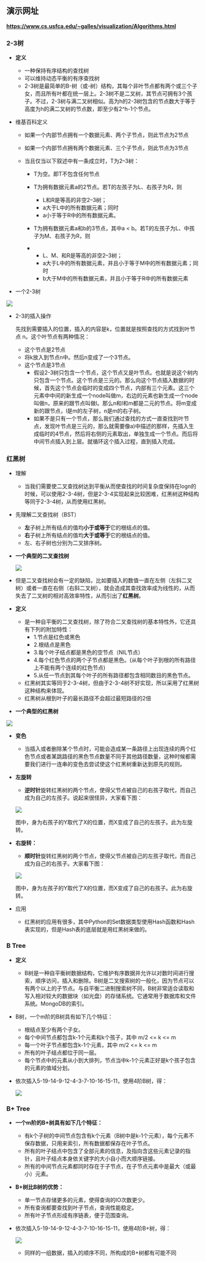 ## 演示网址

**https://www.cs.usfca.edu/~galles/visualization/Algorithms.html**

### 2-3树

- **定义**

  - 一种保持有序结构的查找树
  - 可以维持动态平衡的有序查找树
  - 2-3树是最简单的B-树（或-树）结构，其每个非叶节点都有两个或三个子女，而且所有叶都在统一层上。2-3树不是二叉树，其节点可拥有3个孩子。不过，2-3树与满二叉树相似。高为h的2-3树包含的节点数大于等于高度为h的满二叉树的节点数，即至少有2^h-1个节点。

- 维基百科定义

  - 如果一个内部节点拥有一个数据元素、两个子节点，则此节点为2节点

  - 如果一个内部节点拥有两个数据元素、三个子节点，则此节点为3节点

  - 当且仅当以下叙述中有一条成立时，T为2–3树：

    - T为空。即T不包含任何节点

    - T为拥有数据元素a的2节点。若T的左孩子为L、右孩子为R，则

      - L和R是等高的非空2–3树；
      - a大于L中的所有数据元素；同时
      - a小于等于R中的所有数据元素。

    - T为拥有数据元素a和b的3节点，其中a < b。若T的左孩子为L、中孩子为M、右孩子为R，则

    - - L、M、和R是等高的非空2–3树；
      - a大于L中的所有数据元素，并且小于等于M中的所有数据元素；同时
      - b大于M中的所有数据元素，并且小于等于R中的所有数据元素

- 一个2-3树

![](F:\python\数据结构\总结文档\树图\2-3树.jpg)

- 2-3的插入操作

  先找到需要插入的位置，插入的内容是k，位置就是按照查找的方式找到叶节点 n。这个叶节点有两种情况：

  -  这个节点是2节点
    - 将k放入到节点n中。然后n变成了一个3节点。
  - 这个节点是3节点
    - 假设2-3树只包含一个节点，这个节点又是叶节点。也就是说这个树内只包含一个节点。这个节点是三元的。那么向这个节点插入数据的时候，首先这个节点会临时的变成四个节点，内部有三个元素。这三个元素中中间的新生成一个node叫做m，右边的元素也新生成一个node叫做n，原来的跟节点叫做l。那么n和l和m都是二元的节点。将m变成新的跟节点，l是m的左子树，n是m的右子树。
    - 如果不是只有一个节点，那么我们通过查找的方式一直查找到叶节点，发现叶节点是三元的，那么就需要像a)中描述的那样，先插入生成临时的4节点，然后将右侧的元素取出，单独生成一个节点。而后将中间节点插入到上层。就循环这个插入过程，直到插入完成。

### 红黑树

- 理解
  - 当我们需要使二叉查找树达到平衡从而使查找的时间复杂度保持在logn的时候，可以使用2-3-4树，但是2-3-4实现起来比较困难，红黑树这种结构等同于2-3-4树，从而使用红黑树。

- 先理解二叉查找树（BST）

  - **左**子树上所有结点的值均**小于或等于**它的根结点的值。
  - **右**子树上所有结点的值均**大于或等于**它的根结点的值。
  - 左、右子树也分别为二叉排序树。

- **一个典型的二叉查找树**

  ![](F:\python\数据结构\总结文档\树图\二叉查找树.jpg)

- 但是二叉查找树会有一定的缺陷，比如要插入的数值一直在左侧（左斜二叉树）或者一直在右侧（右斜二叉树），就会造成其查找效率成为线性的，从而失去了二叉树的相对高效率特性，从而引出了**红黑树**。


- **定义**
  - 是一种自平衡的二叉查找树，除了符合二叉查找树的基本特性外，它还具有下列的附加特性：
    - 1.节点是红色或黑色
    - 2.根结点是黑色
    - 3.每个叶子结点都是黑色的空节点（NIL节点）
    - 4.每个红色节点的两个子节点都是黑色。(从每个叶子到根的所有路径上不能有两个连续的红色节点)
    - 5.从任一节点到其每个叶子的所有路径都包含相同数目的黑色节点。
  - 红黑树其实等同于2-3-4树，但由于2-3-4树不好实现，所以采用了红黑树这种结构来体现。
  - 红黑树从根到叶子的最长路径不会超过最短路径的2倍
- **一个典型的红黑树**

![](F:\python\数据结构\总结文档\树图\典型的红黑树.jpg)

- **变色**

  - 当插入或者删除某个节点时，可能会造成某一条路径上出现连续的两个红色节点或者某跳路径的黑色节点数量不同于其他路径数量，这种时候都需要我们进行一连串的变色去尝试使这个红黑树重新达到原先的规则。

- **左旋转**

  - **逆时针**旋转红黑树的两个节点，使得父节点被自己的右孩子取代，而自己成为自己的左孩子。说起来很怪异，大家看下图：

  ![](F:\python\数据结构\总结文档\树图\左旋转.png)

  ​	图中，身为右孩子的Y取代了X的位置，而X变成了自己的左孩子。此为左旋转。

- **右旋转：**

  - **顺时针**旋转红黑树的两个节点，使得父节点被自己的左孩子取代，而自己成为自己的右孩子。大家看下图：

  ![](F:\python\数据结构\总结文档\树图\右旋转.png)

  ​	图中，身为左孩子的Y取代了X的位置，而X变成了自己的右孩子。此为右旋转。

- 应用

  - 红黑树的应用有很多，其中Python的Set数据类型使用Hash函数和Hash表实现的，但是Hash表的底层就是用红黑树来做的。

### B Tree

- **定义**

  - B树是一种自平衡树数据结构，它维护有序数据并允许以对数时间进行搜索，顺序访问，插入和删除。B树是二叉搜索树的一般化，因为节点可以有两个以上的子节点。与自平衡二进制搜索树不同，B树非常适合读取和写入相对较大的数据块（如光盘）的存储系统。它通常用于数据库和文件系统。MongoDB的索引。

- B树，一个m阶的B树具有如下几个特征：

  - 根结点至少有两个子女。
  - 每个中间节点都包含k-1个元素和k个孩子，其中 m/2 <= k <= m
  - 每一个叶子节点都包含k-1个元素，其中 m/2 <= k <= m
  - 所有的叶子结点都位于同一层。
  - 每个节点中的元素从小到大排列，节点当中k-1个元素正好是k个孩子包含的元素的值域分划。

- 依次插入5-19-14-9-12-4-3-7-10-16-15-11，使用4阶B树，得：

  ![](F:\python\数据结构\总结文档\树图\B树.png)

### B+ Tree

- **一个m阶的B+树具有如下几个特征：**

  - 有k个子树的中间节点包含有k个元素（B树中是k-1个元素），每个元素不保存数据，只用来索引，所有数据都保存在叶子节点。
  - 所有的叶子结点中包含了全部元素的信息，及指向含这些元素记录的指针，且叶子结点本身依关键字的大小自小而大顺序链接。
  - 所有的中间节点元素都同时存在于子节点，在子节点元素中是最大（或最小）元素。

- **B+树比B树的优势：**

  - 单一节点存储更多的元素，使得查询的IO次数更少。
  - 所有查询都要查找到叶子节点，查询性能稳定。
  - 所有叶子节点形成有序链表，便于范围查询。

- 依次插入5-19-14-9-12-4-3-7-10-16-15-11，使用4阶B+树，得：

  ![](F:\python\数据结构\总结文档\树图\B+树.png)

  - 同样的一组数据，插入的顺序不同，所构成的B+树都有可能不同
